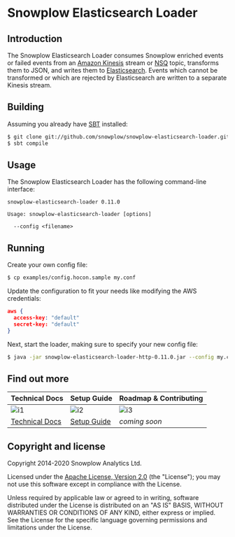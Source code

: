 # Snowplow Elasticsearch Loader

## Introduction

The Snowplow Elasticsearch Loader consumes Snowplow enriched events or failed events from an
[Amazon Kinesis][kinesis] stream or [NSQ][nsq] topic, transforms them to JSON, and writes them to
[Elasticsearch][elasticsearch]. Events which cannot be transformed or which are rejected by
Elasticsearch are written to a separate Kinesis stream.

## Building

Assuming you already have [SBT][sbt] installed:

```bash
$ git clone git://github.com/snowplow/snowplow-elasticsearch-loader.git
$ sbt compile
```

## Usage

The Snowplow Elasticsearch Loader has the following command-line interface:

```
snowplow-elasticsearch-loader 0.11.0

Usage: snowplow-elasticsearch-loader [options]

  --config <filename>
```

## Running

Create your own config file:

```bash
$ cp examples/config.hocon.sample my.conf
```

Update the configuration to fit your needs like modifying the AWS credentials:

```json
aws {
  access-key: "default"
  secret-key: "default"
}
```

Next, start the loader, making sure to specify your new config file:

```bash
$ java -jar snowplow-elasticsearch-loader-http-0.11.0.jar --config my.conf
```

## Find out more

| Technical Docs              | Setup Guide           | Roadmap & Contributing               |
|-----------------------------|-----------------------|--------------------------------------|
| ![i1][techdocs-image]       | ![i2][setup-image]    | ![i3][roadmap-image]                 |
| [Technical Docs][techdocs]  | [Setup Guide][setup]  | _coming soon_                        |

## Copyright and license

Copyright 2014-2020 Snowplow Analytics Ltd.

Licensed under the [Apache License, Version 2.0][license] (the "License");
you may not use this software except in compliance with the License.

Unless required by applicable law or agreed to in writing, software
distributed under the License is distributed on an "AS IS" BASIS,
WITHOUT WARRANTIES OR CONDITIONS OF ANY KIND, either express or implied.
See the License for the specific language governing permissions and
limitations under the License.

[kinesis]: http://aws.amazon.com/kinesis/
[nsq]: http://nsq.io
[snowplow]: http://snowplowanalytics.com
[elasticsearch]: http://www.elasticsearch.org/
[sbt]: http://www.scala-sbt.org

[setup]: https://github.com/snowplow/snowplow/wiki/elasticsearch-loader-setup
[techdocs]: https://github.com/snowplow/snowplow/wiki/elasticsearch-loader

[techdocs-image]: https://d3i6fms1cm1j0i.cloudfront.net/github/images/techdocs.png
[setup-image]: https://d3i6fms1cm1j0i.cloudfront.net/github/images/setup.png
[roadmap-image]: https://d3i6fms1cm1j0i.cloudfront.net/github/images/roadmap.png
[license]: http://www.apache.org/licenses/LICENSE-2.0
